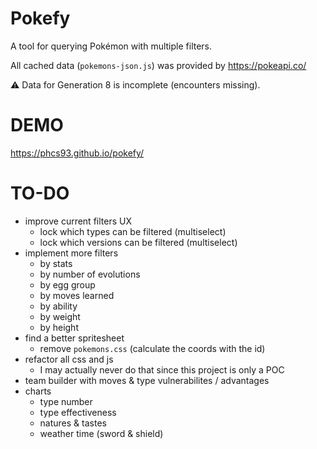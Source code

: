 # Pokefy
A tool for querying Pokémon with multiple filters.

All cached data (`pokemons-json.js`) was provided by https://pokeapi.co/

:warning: Data for Generation 8 is incomplete (encounters missing).

# DEMO
https://phcs93.github.io/pokefy/

# TO-DO
* improve current filters UX
  * lock which types can be filtered (multiselect)
  * lock which versions can be filtered (multiselect)
* implement more filters
  * by stats
  * by number of evolutions
  * by egg group
  * by moves learned
  * by ability
  * by weight
  * by height
* find a better spritesheet
  * remove `pokemons.css` (calculate the coords with the id)
* refactor all css and js
  * I may actually never do that since this project is only a POC
* team builder with moves & type vulnerabilites / advantages
* charts
  * type number
  * type effectiveness
  * natures & tastes
  * weather time (sword & shield)
